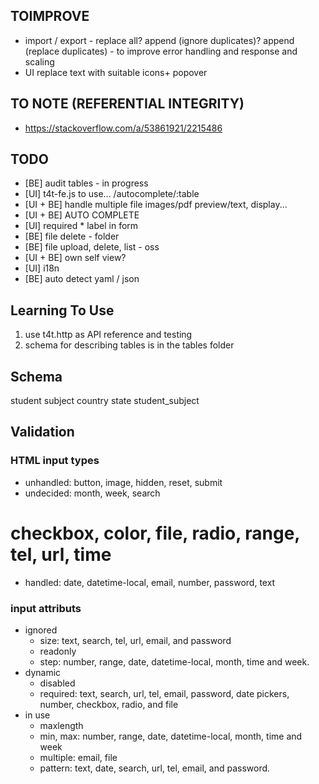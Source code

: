 ## TOIMPROVE

- import / export - replace all? append (ignore duplicates)? append (replace duplicates) - to improve error handling and response and scaling
- UI replace text with suitable icons+ popover

## TO NOTE (REFERENTIAL INTEGRITY)

- https://stackoverflow.com/a/53861921/2215486

## TODO

- [BE] audit tables - in progress
- [UI] t4t-fe.js to use... /autocomplete/:table
- [UI + BE] handle multiple file images/pdf preview/text, display...
- [UI + BE] AUTO COMPLETE
- [UI] required * label in form
- [BE] file delete - folder
- [BE] file upload, delete, list - oss
- [UI + BE] own self view?
- [UI] i18n
- [BE] auto detect yaml / json



## Learning To Use

1. use t4t.http as API reference and testing
2. schema for describing tables is in the tables folder

## Schema

student
subject
country
state
student_subject


## Validation

### HTML input types

- unhandled: button, image, hidden, reset, submit
- undecided: month, week, search
# checkbox, color, file, radio, range, tel, url, time
- handled: date, datetime-local, email, number, password, text

### input attributs
- ignored
  - size: text, search, tel, url, email, and password
  - readonly
  - step: number, range, date, datetime-local, month, time and week.
- dynamic
  - disabled
  - required: text, search, url, tel, email, password, date pickers, number, checkbox, radio, and file
- in use
  - maxlength
  - min, max: number, range, date, datetime-local, month, time and week
  - multiple: email, file
  - pattern: text, date, search, url, tel, email, and password.

